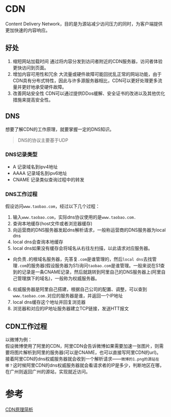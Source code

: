 # CDN
Content Delivery Network，目的是为源站减少访问压力的同时，为客户端提供更加快速的内容响应。

## 好处
1. 缩短网站加载时间
通过将内容分发到访问者附近的CDN服务器，访问者体验更快访问到页面。
2. 增加内容可用性和冗余
大流量或硬件故障可能回扰乱正常的网站功能，由于CDN具有分布式特性，因此与许多源服务器相比，CDN可以更好处理更多流量并更好地承受硬件故障。
3. 改善网站安全性
CDN可以通过提供DDos缓解、安全证书的改进以及其他优化措施来提高安全性。

## DNS
想要了解CDN的工作原理，就要掌握一定的DNS知识。
> DNS的协议主要基于UDP

### DNS记录类型
- A
记录域名到ipv4地址
- AAAA
记录域名到ipv6地址
- CNAME
记录类似查询过程中的转发

### DNS工作过程
假设访问`www.taobao.com`，经过以下几个过程：
1. 输入`www.taobao.com`，实际dns协议使用的是`www.taobao.com.`
2. 查询本地缓存(host文件或者浏览器缓存)
3. 向运营商的DNS服务器发起dns解析请求，一般称运营商的DNS服务器为local dns
4. local dns会查询本地缓存
5. local dns如果没有缓存会将域名从右往左扫描，以此请求对应服务器。
  - 向负责`.`的根域名服务器，先答复`.com`是谁管理的，然后`local dns`去找管理`.com`的服务器(假设服务器为S1)询问`taobao.com`是谁管理。一般来说在S1查到的记录是一条CNAME记录，然后就跳转到阿里自己的DNS服务器上(阿里自己管理旗下的域名)，一般称为权威服务器。
6. 权威服务器是阿里自己搭建，根据自己公司的配置、调整，可以查到`www.taobao.com.`对应的服务器是谁，并返回一个IP地址
7. local dns缓存这个地址并回复浏览器
8. 浏览器和对应的IP地址服务器建立TCP链接，发送HTT报文


## CDN工作过程
以微博为例：  
假设微博使用了阿里的CDN，阿里CDN会告诉微博如果需要加速一张图片，则需要将图片解析到阿里的服务器(可以是CNAME，也可以直接写阿里CDN的url)。 
接着阿里CDN的dns权威服务器就会收到一个解析请求——`微博的1.png的源站在哪？`这时候阿里CDN的dns权威服务器就会看请求者的IP是多少，判断地区在哪，在广州则返回广州的源站，实现就近访问。


# 参考
[CDN原理简析](https://www.yuque.com/vesper/doc/ui0mcq)